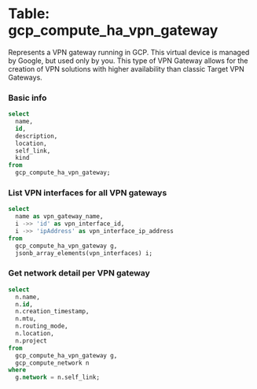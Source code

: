 # Table: gcp_compute_ha_vpn_gateway

Represents a VPN gateway running in GCP. This virtual device is managed by Google, but used only by you. This type of VPN Gateway allows for the creation of VPN solutions with higher availability than classic Target VPN Gateways.

### Basic info

```sql
select
  name,
  id,
  description,
  location,
  self_link,
  kind
from
  gcp_compute_ha_vpn_gateway;
```

### List VPN interfaces for all VPN gateways

```sql
select
  name as vpn_gateway_name,
  i ->> 'id' as vpn_interface_id,
  i ->> 'ipAddress' as vpn_interface_ip_address
from
  gcp_compute_ha_vpn_gateway g,
  jsonb_array_elements(vpn_interfaces) i;
```

### Get network detail per VPN gateway

```sql
select
  n.name,
  n.id,
  n.creation_timestamp,
  n.mtu,
  n.routing_mode,
  n.location,
  n.project
from
  gcp_compute_ha_vpn_gateway g,
  gcp_compute_network n
where
  g.network = n.self_link;
```